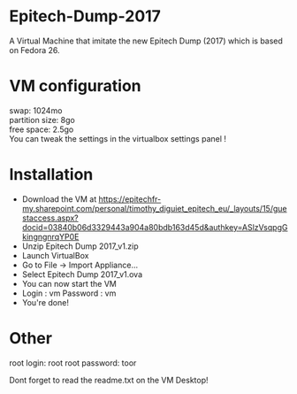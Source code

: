# Epitech-Dump-2017
A Virtual Machine that imitate the new Epitech Dump (2017) which is based on Fedora 26.

# VM configuration
swap: 1024mo</br>
partition size: 8go</br>
free space: 2.5go</br>
You can tweak the settings in the virtualbox settings panel !

# Installation
- Download the VM at https://epitechfr-my.sharepoint.com/personal/timothy_diguiet_epitech_eu/_layouts/15/guestaccess.aspx?docid=03840b06d3329443a904a80bdb163d45d&authkey=ASlzVsqpgGkingngnrqYP0E
- Unzip Epitech Dump 2017_v1.zip
- Launch VirtualBox
- Go to File -> Import Appliance...
- Select Epitech Dump 2017_v1.ova
- You can now start the VM
- Login : vm
  Password : vm
- You're done!

# Other
root login: root
root password: toor

Dont forget to read the readme.txt on the VM Desktop!
